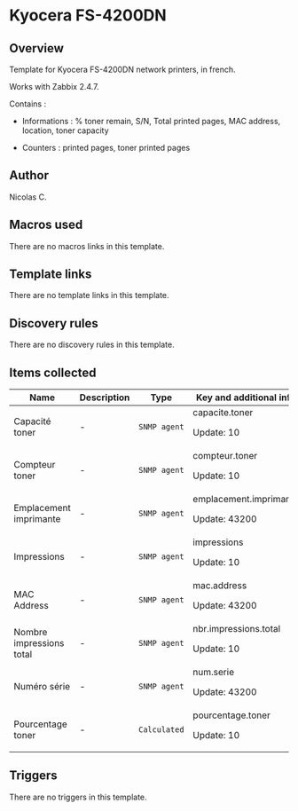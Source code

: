 # Kyocera FS-4200DN

## Overview

Template for Kyocera FS-4200DN network printers, in french.


Works with Zabbix 2.4.7.


Contains :


- Informations : % toner remain, S/N, Total printed pages, MAC address, location, toner capacity


- Counters : printed pages, toner printed pages

## Author

Nicolas C.

## Macros used

There are no macros links in this template.

## Template links

There are no template links in this template.

## Discovery rules

There are no discovery rules in this template.

## Items collected

|Name|Description|Type|Key and additional info|
|----|-----------|----|----|
|Capacité toner|<p>-</p>|`SNMP agent`|capacite.toner<p>Update: 10</p>|
|Compteur toner|<p>-</p>|`SNMP agent`|compteur.toner<p>Update: 10</p>|
|Emplacement imprimante|<p>-</p>|`SNMP agent`|emplacement.imprimante<p>Update: 43200</p>|
|Impressions|<p>-</p>|`SNMP agent`|impressions<p>Update: 10</p>|
|MAC Address|<p>-</p>|`SNMP agent`|mac.address<p>Update: 43200</p>|
|Nombre impressions total|<p>-</p>|`SNMP agent`|nbr.impressions.total<p>Update: 10</p>|
|Numéro série|<p>-</p>|`SNMP agent`|num.serie<p>Update: 43200</p>|
|Pourcentage toner|<p>-</p>|`Calculated`|pourcentage.toner<p>Update: 10</p>|
## Triggers

There are no triggers in this template.

